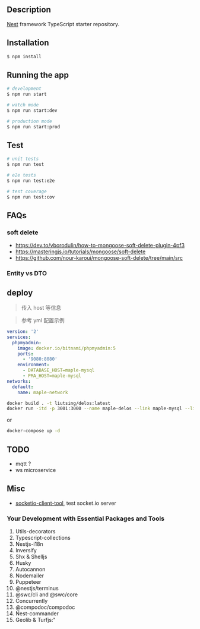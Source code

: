 ## Description

[Nest](https://github.com/nestjs/nest) framework TypeScript starter repository.

## Installation

```bash
$ npm install
```

## Running the app

```bash
# development
$ npm run start

# watch mode
$ npm run start:dev

# production mode
$ npm run start:prod
```

## Test

```bash
# unit tests
$ npm run test

# e2e tests
$ npm run test:e2e

# test coverage
$ npm run test:cov
```

## FAQs

### soft delete

- https://dev.to/vborodulin/how-to-mongoose-soft-delete-plugin-4pf3
- https://masteringjs.io/tutorials/mongoose/soft-delete
- https://github.com/nour-karoui/mongoose-soft-delete/tree/main/src

### Entity vs DTO

## deploy

> 传入 host 等信息

> 参考 yml 配置示例

```yml
version: '2'
services:
  phpmyadmin:
    image: docker.io/bitnami/phpmyadmin:5
    ports:
      - '9080:8080'
    environment:
      - DATABASE_HOST=maple-mysql
      - PMA_HOST=maple-mysql
networks:
  default:
    name: maple-network
```

```sh
docker build . -t liutsing/delos:latest
docker run -itd -p 3001:3000 --name maple-delos --link maple-mysql --link maple-mongodb --net maple-network  liutsing/delos:latest
```

or

```sh
docker-compose up -d
```

## TODO

- mqtt ?
- ws microservice

## Misc

- [socketio-client-tool](https://amritb.github.io/socketio-client-tool/), test socket.io server

### Your Development with Essential Packages and Tools

1. Utils-decorators
2. Typescript-collections
3. Nestjs-i18n
4. Inversify
5. Shx & Shelljs
6. Husky
7. Autocannon
8. Nodemailer
9. Puppeteer
10. @nestjs/terminus
11. @swc/cli and @swc/core
12. Concurrently
13. @compodoc/compodoc
14. Nest-commander
15. Geolib & Turfjs:"
